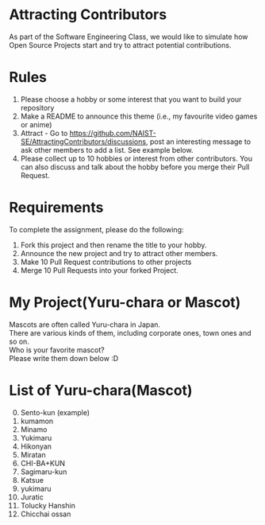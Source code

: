 # Attracting Contributors
As part of the Software Engineering Class, we would like to simulate how Open Source Projects start and try to attract potential contributions.

# Rules

1. Please choose a hobby or some interest that you want to build your repository
2. Make a README to announce this theme (i.e., my favourite video games or anime)
3. Attract - Go to https://github.com/NAIST-SE/AttractingContributors/discussions, post an interesting message to ask other members to add a list. See example below.
4. Please collect up to 10 hobbies or interest from other contributors. You can also discuss and talk about the hobby before you merge their Pull Request.

# Requirements
To complete the assignment, please do the following:
1. Fork this project and then rename the title to your hobby. 
2. Announce the new project and try to attract other members.
3. Make 10 Pull Request contributions to other projects
4. Merge 10 Pull Requests into your forked Project.

# My Project(Yuru-chara or Mascot)
Mascots are often called Yuru-chara in Japan.  
There are various kinds of them, including corporate ones, town ones and so on.    
Who is your favorite mascot?  
Please write them down below :D

# List of Yuru-chara(Mascot)
0. Sento-kun (example)
1. kumamon
2. Minamo
3. Yukimaru
4. Hikonyan
5. Miratan
6. CHI-BA+KUN
7. Sagimaru-kun
8. Katsue
9. yukimaru
10. Juratic
11. Tolucky Hanshin
12. Chicchai ossan
